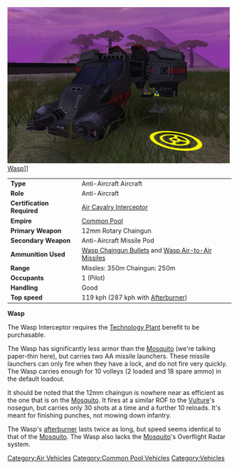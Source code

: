 ![](images/Wasp.jpg "fig:Wasp.jpg") [Wasp](Wasp "wikilink")\]\]

|                            |                                                                                                                              |
| -------------------------- | ---------------------------------------------------------------------------------------------------------------------------- |
| **Type**                   | Anti-Aircraft Aircraft                                                                                                       |
| **Role**                   | Anti-Aircraft                                                                                                                |
| **Certification Required** | [Air Cavalry Interceptor](Air_Cavalry_Interceptor "wikilink")                                                                |
| **Empire**                 | [Common Pool](Common_Pool "wikilink")                                                                                        |
| **Primary Weapon**         | 12mm Rotary Chaingun                                                                                                         |
| **Secondary Weapon**       | Anti-Aircraft Missile Pod                                                                                                    |
| **Ammunition Used**        | [Wasp Chaingun Bullets](Wasp_Chaingun_Bullets "wikilink") and [Wasp Air-to-Air Missiles](Wasp_Air-to-Air_Missile "wikilink") |
| **Range**                  | Missles: 350m Chaingun: 250m                                                                                                 |
| **Occupants**              | 1 (Pilot)                                                                                                                    |
| **Handling**               | Good                                                                                                                         |
| **Top speed**              | 119 kph (287 kph with [Afterburner](Afterburner "wikilink"))                                                                 |

**Wasp**

The Wasp Interceptor requires the [Technology
Plant](Technology_Plant "wikilink") benefit to be purchasable.

The Wasp has significantly less armor than the
[Mosquito](Mosquito "wikilink") (we're talking paper-thin here), but
carries two AA missile launchers. These missile launchers can only fire
when they have a lock, and do not fire very quickly. The Wasp carries
enough for 10 volleys (2 loaded and 18 spare ammo) in the default
loadout.

It should be noted that the 12mm chaingun is nowhere near as efficient
as the one that is on the [Mosquito](Mosquito "wikilink"). It fires at a
similar ROF to the [Vulture](Vulture "wikilink")'s nosegun, but carries
only 30 shots at a time and a further 10 reloads. It's meant for
finishing punches, not mowing down infantry.

The Wasp's [afterburner](afterburner "wikilink") lasts twice as long,
but speed seems identical to that of the
[Mosquito](Mosquito "wikilink"). The Wasp also lacks the
[Mosquito](Mosquito "wikilink")'s Overflight Radar system.

[Category:Air Vehicles](Category:Air_Vehicles "wikilink")
[Category:Common Pool
Vehicles](Category:Common_Pool_Vehicles "wikilink")
[Category:Vehicles](Category:Vehicles "wikilink")
